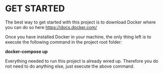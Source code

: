 # GET STARTED

The best way to get started with this project is to download Docker where you can do so here https://docs.docker.com/ 

Once you have installed Docker in your machine, the only thing left is to execute the following command in the project root folder:

**docker-compose up**

Everything needed to run this project is already wired up. Therefore you do not need to do anything else, just execute the above command.